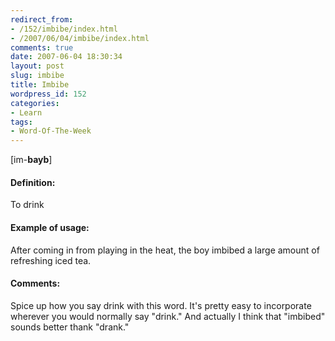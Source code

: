```yaml
---
redirect_from:
- /152/imbibe/index.html
- /2007/06/04/imbibe/index.html
comments: true
date: 2007-06-04 18:30:34
layout: post
slug: imbibe
title: Imbibe
wordpress_id: 152
categories:
- Learn
tags:
- Word-Of-The-Week
---
```


[im-**bayb**]


#### Definition:


To drink



#### Example of usage:


After coming in from playing in the heat, the boy imbibed a large amount of refreshing iced tea.



#### Comments:


Spice up how you say drink with this word.  It's pretty easy to incorporate wherever you would normally say "drink."  And actually I think that "imbibed" sounds better thank "drank."
